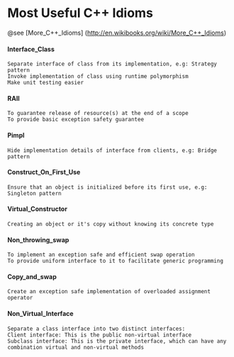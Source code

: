# Most Useful C++ Idioms

@see [More_C++_Idioms] (http://en.wikibooks.org/wiki/More_C++_Idioms)

#### Interface_Class
```
Separate interface of class from its implementation, e.g: Strategy pattern
Invoke implementation of class using runtime polymorphism
Make unit testing easier
```
#### RAII
```
To guarantee release of resource(s) at the end of a scope
To provide basic exception safety guarantee
```
#### Pimpl
```
Hide implementation details of interface from clients, e.g: Bridge pattern
```
#### Construct_On_First_Use
```
Ensure that an object is initialized before its first use, e.g: Singleton pattern
```
#### Virtual_Constructor
```
Creating an object or it's copy without knowing its concrete type
```
#### Non_throwing_swap
```
To implement an exception safe and efficient swap operation
To provide uniform interface to it to facilitate generic programming
```
#### Copy_and_swap
```
Create an exception safe implementation of overloaded assignment operator
```
#### Non_Virtual_Interface
```
Separate a class interface into two distinct interfaces:
Client interface: This is the public non-virtual interface
Subclass interface: This is the private interface, which can have any combination virtual and non-virtual methods
```
